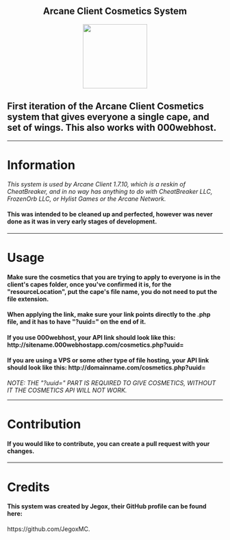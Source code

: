 <h2 align="center">Arcane Client Cosmetics System</h2>

<p align="center">
    <img src="https://i.imgur.com/e4Au1VM.png" width="150" height="150"/>
</p>


<h2>First iteration of the Arcane Client Cosmetics system that gives everyone a single cape, and set of wings. This also works with 000webhost.</h2>

---

# Information

*This system is used by Arcane Client 1.7.10, which is a reskin of CheatBreaker, and in no way has anything to do with CheatBreaker LLC, FrozenOrb LLC, or Hylist Games or the Arcane Network.*

<h4>This was intended to be cleaned up and perfected, however was never done as it was in very early stages of development.</h4>

---

# Usage

<h4>Make sure the cosmetics that you are trying to apply to everyone is in the client's capes folder, once you've confirmed it is, for the "resourceLocation", put the cape's file name, you do not need to put the file extension.</h4>

<h4>When applying the link, make sure your link points directly to the .php file, and it has to have "?uuid=" on the end of it.</h4>
<h4>If you use 000webhost, your API link should look like this: http://sitename.000webhostapp.com/cosmetics.php?uuid=</h4>
<h4>If you are using a VPS or some other type of file hosting, your API link should look like this: http://domainname.com/cosmetics.php?uuid=</h4>

*NOTE: THE "?uuid=" PART IS REQUIRED TO GIVE COSMETICS, WITHOUT IT THE COSMETICS API WILL NOT WORK.*

---

# Contribution

<h4>If you would like to contribute, you can create a pull request with your changes.</h4>

---

# Credits

<h4>This system was created by Jegox, their GitHub profile can be found here:</h4> https://github.com/JegoxMC.
